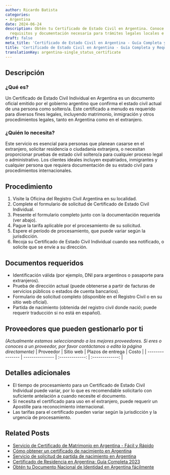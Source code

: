 ```yaml
---
author: Ricardo Batista
categories:
- Argentina
date: 2024-06-24
description: Obtén tu Certificado de Estado Civil en Argentina. Conoce el proceso,
  requisitos y documentación necesaria para trámites legales locales e internacionales.
draft: false
meta_title: 'Certificado de Estado Civil en Argentina - Guía Completa y Requisitos'
title: 'Certificado de Estado Civil en Argentina - Guía Completa y Requisitos'
translationKey: argentina-single_status_certificate
---
```



## Descripción
### ¿Qué es?
Un Certificado de Estado Civil Individual en Argentina es un documento oficial emitido por el gobierno argentino que confirma el estado civil actual de una persona como soltero/a. Este certificado a menudo es requerido para diversos fines legales, incluyendo matrimonio, inmigración y otros procedimientos legales, tanto en Argentina como en el extranjero.

### ¿Quién lo necesita?
Este servicio es esencial para personas que planean casarse en el extranjero, solicitar residencia o ciudadanía extranjera, o necesitan proporcionar pruebas de estado civil soltero/a para cualquier proceso legal o administrativo. Los clientes ideales incluyen expatriados, inmigrantes y cualquier persona que requiera documentación de su estado civil para procedimientos internacionales.

## Procedimiento

1. Visite la Oficina del Registro Civil Argentina en su localidad.
2. Complete el formulario de solicitud de Certificado de Estado Civil Individual.
3. Presente el formulario completo junto con la documentación requerida (ver abajo).
4. Pague la tarifa aplicable por el procesamiento de su solicitud.
5. Espere el período de procesamiento, que puede variar según la jurisdicción.
6. Recoja su Certificado de Estado Civil Individual cuando sea notificado, o solicite que se envíe a su dirección.

## Documentos requeridos

- Identificación válida (por ejemplo, DNI para argentinos o pasaporte para extranjeros).
- Prueba de dirección actual (puede obtenerse a partir de facturas de servicios públicos o estados de cuenta bancarios).
- Formulario de solicitud completo (disponible en el Registro Civil o en su sitio web oficial).
- Partida de nacimiento (obtenida del registro civil donde nació; puede requerir traducción si no está en español).

## Proveedores que pueden gestionarlo por ti
_(Actualmente estamos seleccionando a los mejores proveedores. Si eres o conoces a un proveedor, por favor contáctanos o edita la página directamente)_
| Proveedor      |     Sitio web     |    Plazos de entrega    |       Costo      |
| --------------- | --------------- |  :-------------: | :-------------: |

## Detalles adicionales

- El tiempo de procesamiento para un Certificado de Estado Civil Individual puede variar, por lo que es recomendable solicitarlo con suficiente antelación a cuando necesite el documento.
- Si necesita el certificado para uso en el extranjero, puede requerir un Apostille para reconocimiento internacional.
- Las tarifas para el certificado pueden variar según la jurisdicción y la urgencia de procesamiento.
## Related Posts

- [Servicio de Certificado de Matrimonio en Argentina - Fácil y Rápido](https://tramitit.com/spanish/guides/argentina/certificado_de_matrimonio/)
- [Cómo obtener un certificado de nacimiento en Argentina](https://tramitit.com/spanish/guides/argentina/partida_de_nacimiento/)
- [Servicio de solicitud de partida de nacimiento en Argentina](https://tramitit.com/spanish/guides/argentina/certificado_de_nacimiento/)
- [Certificado de Residencia en Argentina: Guía Completa 2023](https://tramitit.com/spanish/guides/argentina/certificado_de_domicilio/)
- [Obtén tu Documento Nacional de Identidad en Argentina fácilmente](https://tramitit.com/spanish/guides/argentina/documento_nacional_de_identidad/)
